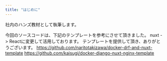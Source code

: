 ```yaml
---
title: "はじめに"
---
```

社内のハンズ教材として執筆します。


今回のソースコードは、下記のテンプレートを参考にさせて頂きました。
nuxt -> Reactに変更して活用しております。
テンプレートを提供して頂き、ありがとうございます。
https://github.com/naritotakizawa/docker-drf-and-nuxt-template
https://github.com/kaisugi/docker-django-nuxt-nginx-template

